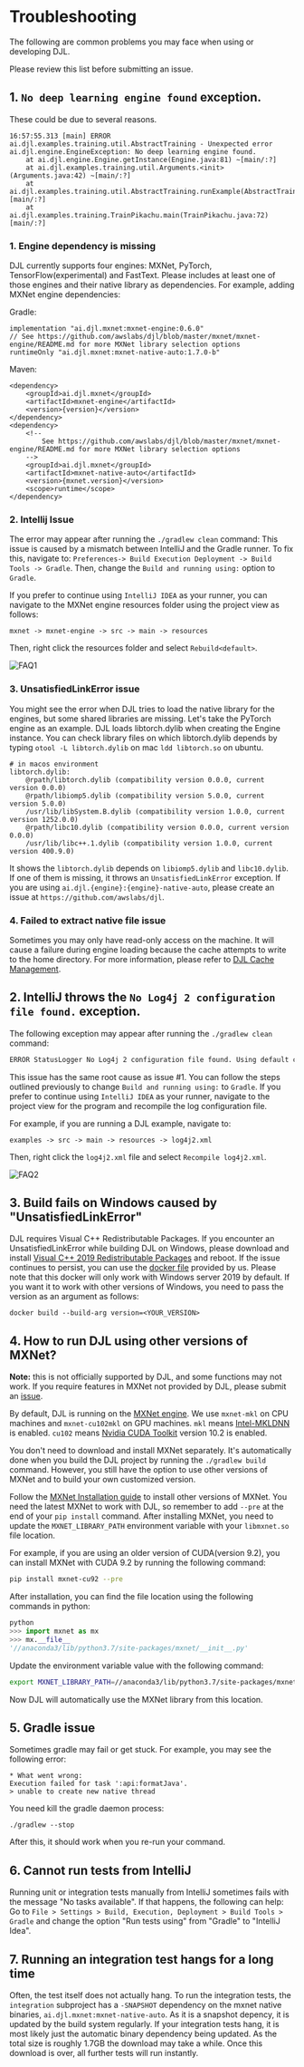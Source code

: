 # Troubleshooting
The following are common problems you may face when using or developing DJL.
	
Please review this list before submitting an issue.

## 1. `No deep learning engine found` exception.
These could be due to several reasons.

```
16:57:55.313 [main] ERROR ai.djl.examples.training.util.AbstractTraining - Unexpected error
ai.djl.engine.EngineException: No deep learning engine found.
	at ai.djl.engine.Engine.getInstance(Engine.java:81) ~[main/:?]
	at ai.djl.examples.training.util.Arguments.<init>(Arguments.java:42) ~[main/:?]
	at ai.djl.examples.training.util.AbstractTraining.runExample(AbstractTraining.java:67) [main/:?]
	at ai.djl.examples.training.TrainPikachu.main(TrainPikachu.java:72) [main/:?]
```

### 1. Engine dependency is missing
DJL currently supports four engines: MXNet, PyTorch, TensorFlow(experimental) and FastText.
Please includes at least one of those engines and their native library as dependencies.
For example, adding MXNet engine dependencies:

Gradle:

```
implementation "ai.djl.mxnet:mxnet-engine:0.6.0"
// See https://github.com/awslabs/djl/blob/master/mxnet/mxnet-engine/README.md for more MXNet library selection options
runtimeOnly "ai.djl.mxnet:mxnet-native-auto:1.7.0-b" 
```

Maven:

```
<dependency>
    <groupId>ai.djl.mxnet</groupId>
    <artifactId>mxnet-engine</artifactId>
    <version>{version}</version>
</dependency>
<dependency>
    <!--
        See https://github.com/awslabs/djl/blob/master/mxnet/mxnet-engine/README.md for more MXNet library selection options
    -->
    <groupId>ai.djl.mxnet</groupId>
    <artifactId>mxnet-native-auto</artifactId>
    <version>{mxnet.version}</version>
    <scope>runtime</scope>
</dependency>
```

### 2. Intellij Issue
The error may appear after running the `./gradlew clean` command:
This issue is caused by a mismatch between IntelliJ and the Gradle runner.
To fix this, navigate to: `Preferences-> Build Execution Deployment -> Build Tools -> Gradle`. Then, change the `Build and running using:` option to `Gradle`.

If you prefer to continue using `IntelliJ IDEA` as your runner, you can navigate to the MXNet engine resources folder using the project view as follows:

```
mxnet -> mxnet-engine -> src -> main -> resources
```

Then, right click the resources folder and select `Rebuild<default>`.

![FAQ1](https://djl-ai.s3.amazonaws.com/resources/images/FAQ_engine_not_found.png)

### 3. UnsatisfiedLinkError issue
You might see the error when DJL tries to load the native library for the engines, but some shared libraries are missing.
Let's take the PyTorch engine as an example.
DJL loads libtorch.dylib when creating the Engine instance.
You can check library files on which libtorch.dylib depends by typing `otool -L libtorch.dylib` on mac `ldd libtorch.so` on ubuntu.

```
# in macos environment
libtorch.dylib:
	@rpath/libtorch.dylib (compatibility version 0.0.0, current version 0.0.0)
	@rpath/libiomp5.dylib (compatibility version 5.0.0, current version 5.0.0)
	/usr/lib/libSystem.B.dylib (compatibility version 1.0.0, current version 1252.0.0)
	@rpath/libc10.dylib (compatibility version 0.0.0, current version 0.0.0)
	/usr/lib/libc++.1.dylib (compatibility version 1.0.0, current version 400.9.0)
```

It shows the `libtorch.dylib` depends on `libiomp5.dylib` and `libc10.dylib`. If one of them is missing, it throws an `UnsatisfiedLinkError` exception.
If you are using `ai.djl.{engine}:{engine}-native-auto`, please create an issue at `https://github.com/awslabs/djl`.

### 4. Failed to extract native file issue
Sometimes you may only have read-only access on the machine.
It will cause a failure during engine loading because the cache attempts to write to the home directory.
For more information, please refer to [DJL Cache Management](cache_management.md).

## 2. IntelliJ throws the `No Log4j 2 configuration file found.` exception.
The following exception may appear after running the `./gradlew clean` command:

```bash
ERROR StatusLogger No Log4j 2 configuration file found. Using default configuration (logging only errors to the console), or user programmatically provided configurations. Set system property 'log4j2.debug' to show Log4j 2 internal initialization logging. See https://logging.apache.org/log4j/2.x/manual/configuration.html for instructions on how to configure Log4j 2
```

This issue has the same root cause as issue #1. You can follow the steps outlined previously to change `Build and running using:` to `Gradle`.
If you prefer to continue using `IntelliJ IDEA` as your runner, navigate to the project view for the program and recompile the log configuration file.

For example, if you are running a DJL example, navigate to:

```
examples -> src -> main -> resources -> log4j2.xml
```

Then, right click the `log4j2.xml` file and select `Recompile log4j2.xml`.

![FAQ2](https://djl-ai.s3.amazonaws.com/resources/images/FAQ_log_recompile.png)

## 3. Build fails on Windows caused by "UnsatisfiedLinkError"
DJL requires Visual C++ Redistributable Packages. If you encounter an UnsatisfiedLinkError while building
DJL on Windows, please download and install
[Visual C++ 2019 Redistributable Packages](https://support.microsoft.com/en-us/help/2977003/the-latest-supported-visual-c-downloads) and reboot. 
If the issue continues to persist, you can use the [docker file](https://github.com/awslabs/djl/blob/master/docker/windows/Dockerfile) provided by us.
Please note that this docker will only work with Windows server 2019 by default. If you want it to work with other
versions of Windows, you need to pass the version as an argument as follows:

```
docker build --build-arg version=<YOUR_VERSION>
``` 

## 4. How to run DJL using other versions of MXNet?
**Note:** this is not officially supported by DJL, and some functions may not work. 
If you require features in MXNet not provided by DJL, please submit an [issue](https://github.com/awslabs/djl/issues).

By default, DJL is running on the [MXNet engine](https://github.com/awslabs/djl/tree/master/mxnet/mxnet-engine).
We use `mxnet-mkl` on CPU machines and `mxnet-cu102mkl` on GPU machines.
`mkl` means [Intel-MKLDNN](https://github.com/intel/mkl-dnn) is enabled.
`cu102` means [Nvidia CUDA Toolkit](https://developer.nvidia.com/cuda-toolkit) version 10.2 is enabled.

You don't need to download and install MXNet separately. It's automatically done when you
build the DJL project by running the `./gradlew build` command. However, you still have the option to use other versions of MXNet and to build your own customized version.

Follow the [MXNet Installation guide](https://mxnet.apache.org/get_started/?version=master&platform=linux&language=python&environ=pip&processor=cpu#) to install other versions of MXNet.
You need the latest MXNet to work with DJL, so remember to add `--pre` at the end of your `pip install` command.
After installing MXNet, you need to update the `MXNET_LIBRARY_PATH` environment variable with your `libmxnet.so` file location.
 
For example, if you are using an older version of CUDA(version 9.2), you can install MXNet with CUDA 9.2 by running the following command:

```bash
pip install mxnet-cu92 --pre
```

After installation, you can find the file location using the following commands in python:

```python
python
>>> import mxnet as mx
>>> mx.__file__
'//anaconda3/lib/python3.7/site-packages/mxnet/__init__.py'
```

Update the environment variable value with the following command:

```bash
export MXNET_LIBRARY_PATH=//anaconda3/lib/python3.7/site-packages/mxnet/
```

Now DJL will automatically use the MXNet library from this location.

## 5. Gradle issue

Sometimes gradle may fail or get stuck. For example, you may see the following error:

```shell
* What went wrong:
Execution failed for task ':api:formatJava'.
> unable to create new native thread
```

You need kill the gradle daemon process:

```shell
./gradlew --stop
``` 

After this, it should work when you re-run your command.

## 6. Cannot run tests from IntelliJ
Running unit or integration tests manually from IntelliJ sometimes fails with the message "No tasks available". 
If that happens, the following can help: Go to `File > Settings > Build, Execution, Deployment > Build Tools > Gradle` and change the option "Run tests using" from "Gradle" to "IntelliJ Idea".
  
## 7. Running an integration test hangs for a long time
Often, the test itself does not actually hang. To run the integration tests, the `integration` subproject 
has a `-SNAPSHOT` dependency on the mxnet native binaries, `ai.djl.mxnet:mxnet-native-auto`. As it 
is a snapshot depency, it is updated by the build system regularly. If your integration tests hang, 
it is most likely just the automatic binary dependency being updated. As the total size is roughly
1.7GB the download may take a while. Once this download is over, all further tests will run instantly.
